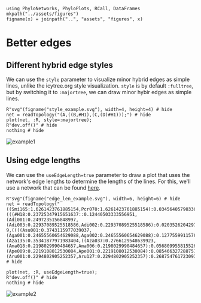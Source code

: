 ```@setup better_edges
using PhyloNetworks, PhyloPlots, RCall, DataFrames
mkpath("../assets/figures")
figname(x) = joinpath("..", "assets", "figures", x)
```

# Better edges

## Different hybrid edge styles

We can use the `style` parameter to visualize minor hybrid edges as simple lines, unlike the icytree.org style visualization. `style` is by default `:fulltree`, but by switching it 
to `:majortree`, we can draw minor hybir edges as simple lines.

```@example better_edges
R"svg"(figname("style_example.svg"), width=4, height=4) # hide
net = readTopology("(A,((B,#H1),(C,(D)#H1)));") # hide
plot(net, :R, style=:majortree);
R"dev.off()" # hide
nothing # hide
```
![example1](../assets/figures/style_example.svg)

## Using edge lengths

We can use the `useEdgeLength=true` parameter to draw a plot that uses the network's edge lengths to determine the lengths of the lines. For this, we'll use a network that can be found [here](https://github.com/nkarimi/Adansonia_HybSeq/blob/master/trait-evolution/BestH1_372g_calibrated.tre).

```@example better_edges
R"svg"(figname("edge_len_example.svg"), width=6, height=6) # hide
net = readTopology("((Smi165:1.6261423761885154,Pcr070:1.6261423761885154):0.0345640579033647,(((#H18:0.23725347915651637::0.12440503333556951,(Adi001:0.2497235156848997,(Adi003:0.22937089525518586,Adi002:0.22937089525518586):0.02035262042971384):0.36375851550073335):1.3644833483534315e-9,((((Asu001:0.3743115977039037,(Aga001:0.24655560654629088,Aga002:0.24655560654629088):0.1277559911576128):0.0019169543252129813)#H18:0.10531506732808882::0.8755949666644305,(Aza135:0.35341877971983404,((Aza037:0.2766129548639923,(Ama018:0.2198029990484657,Ama006:0.2198029990484657):0.056809955815526614):0.030764173677767633,(Ape009:0.2219108012530084,Ape001:0.2219108012530084):0.08546632728875153):0.04604165117807412):0.12812483963737142):0.016691432891123632,(Aru001:0.2294802905252357,Aru127:0.2294802905252357):0.2687547617230934):0.11524698030178727):0.3865179674498836,Age001:1.0):0.6607064340918802);") # hide

plot(net, :R, useEdgeLength=true);
R"dev.off()" # hide
nothing # hide
```
![example2](../assets/figures/edge_len_example.svg)